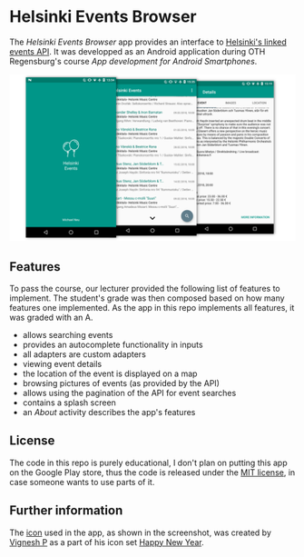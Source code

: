 # Helsinki Events Browser

The *Helsinki Events Browser* app provides an interface to [Helsinki's linked events API](https://dev.hel.fi/projects/linked-events/). It was developped as an Android application during OTH Regensburg's course *App development for Android Smartphones*. 

![Screenshots of the app](screenshots.png)


## Features

To pass the course, our lecturer provided the following list of features to implement. The student's grade was then composed based on how many features one implemented. As the app in this repo implements all features, it was graded with an A. 

* allows searching events
* provides an autocomplete functionality in inputs
* all adapters are custom adapters
* viewing event details
* the location of the event is displayed on a map
* browsing pictures of events (as provided by the API)
* allows using the pagination of the API for event searches
* contains a splash screen
* an *About* activity describes the app's features


## License

The code in this repo is purely educational, I don't plan on putting this app on the Google Play store, thus the code is released under the [MIT license](LICENSE), in case someone wants to use parts of it.


## Further information

The [icon](https://www.iconfinder.com/icons/1756827/) used in the app, as shown in the screenshot, was created by [Vignesh P](https://www.iconfinder.com/oviyan) as a part of his icon set [Happy New Year](https://www.iconfinder.com/iconsets/happy-new-year-1).
